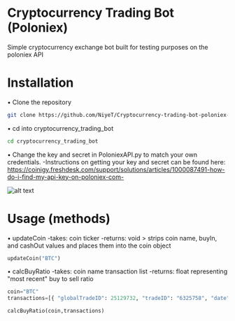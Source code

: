 # Cryptocurrency Trading Bot (Poloniex)

Simple cryptocurrency exchange bot built for testing purposes on the poloniex API

# Installation

• Clone the repository

````sh
git clone https://github.com/NiyeT/Cryptocurrency-trading-bot-poloniex-.git
````

• cd into cryptocurrency_trading_bot

````sh
cd cryptocurrency_trading_bot
````

• Change the key and secret in PoloniexAPI.py to match your own credentials.
  -Instructions on getting your key and secret can be found here:
  https://coinigy.freshdesk.com/support/solutions/articles/1000087491-how-do-i-find-my-api-key-on-poloniex-com-
  
![alt text](https://i.imgur.com/e4BVp1G.png)

# Usage (methods)

• updateCoin
  -takes: 
    coin ticker
  -returns: 
    void > strips coin name, buyIn, and cashOut values and places them into the coin object
 
````python
updateCoin("BTC")
````

• calcBuyRatio
  -takes:
    coin name
    transaction list
  -returns:
    float representing "most recent" buy to sell ratio

````python
coin="BTC"
transactions=[{ "globalTradeID": 25129732, "tradeID": "6325758", "date": "2016-04-05 08:08:40", "rate": "0.02565498", "amount": "0.10000000", "total": "0.00256549", "fee": "0.00200000", "orderNumber": "34225313575", "type": "sell", "category": "exchange" }, { "globalTradeID": 25129628, "tradeID": "6325741", "date": "2016-04-05 08:07:55", "rate": "0.02565499", "amount": "0.10000000", "total": "0.00256549", "fee": "0.00200000", "orderNumber": "34225195693", "type": "buy", "category": "exchange" }]

calcBuyRatio(coin,transactions)
````

